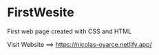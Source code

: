 # FirstWesite
First web page created with CSS and HTML

Visit Website ==> https://nicolas-oyarce.netlify.app/
